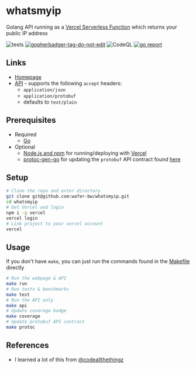# whatsmyip
Golang API running as a [Vercel Serverless Function](https://vercel.com/docs/serverless-functions) which returns your public IP address

![tests](https://github.com/wafer-bw/whatsmyip/workflows/tests/badge.svg)
<a href='https://github.com/jpoles1/gopherbadger' target='_blank'>![gopherbadger-tag-do-not-edit](https://img.shields.io/badge/Coverage-93%25-brightgreen.svg?longCache=true&style=flat)</a>
![CodeQL](https://github.com/wafer-bw/whatsmyip/workflows/CodeQL/badge.svg)
<a href='https://goreportcard.com/report/github.com/wafer-bw/whatsmyip' target='_blank'>![go report](https://goreportcard.com/badge/github.com/wafer-bw/whatsmyip)</a>

## Links
* [Homepage](https://whatsmyip.wafer-bw.vercel.app)
* [API](https://whatsmyip.wafer-bw.vercel.app/api) - supports the following `accept` headers:
    * `application/json`
    * `application/protobuf`
    * defaults to `text/plain`

## Prerequisites
* Required
    * [Go](https://golang.org/)
* Optional
    * [Node.js and npm](https://nodejs.org/en/) for running/deploying with [Vercel](https://vercel.com/)
    * [protoc-gen-go](https://developers.google.com/protocol-buffers/docs/gotutorial) for updating the `protobuf` API contract found [here](./spec/spec.proto)

## Setup
```sh
# Clone the repo and enter directory
git clone git@github.com:wafer-bw/whatsmyip.git
cd whatsmyip
# Get Vercel and login
npm i -g vercel
vercel login
# Link project to your vercel account
vercel
```

## Usage
If you don't have `make`, you can just run the commands found in the [Makefile](./Makefile) directly
```sh
# Run the webpage & API
make run
# Run tests & benchmarks
make test
# Run the API only
make api
# Update coverage badge
make coverage
# Update protobuf API contract
make protoc
```

## References
* I learned a lot of this from [@codeallthethingz](https://github.com/codeallthethingz)

